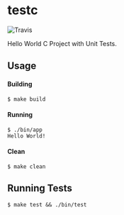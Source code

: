 # testc
![Travis](https://img.shields.io/travis/kabirbaidhya/testc.svg?style=flat-square)

Hello World C Project with Unit Tests.

## Usage

#### Building

```
$ make build
```

#### Running

```
$ ./bin/app
Hello World!
```

#### Clean
```
$ make clean
```

## Running Tests
```
$ make test && ./bin/test
```
